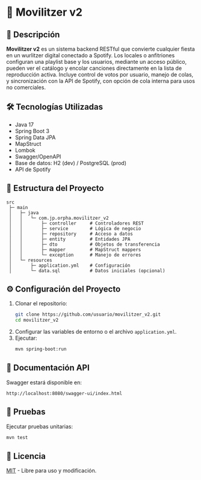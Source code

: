 # 🚀 Movilitzer v2

## 📌 Descripción
**Movilitzer v2** es un sistema backend RESTful que convierte cualquier fiesta en un wurlitzer digital conectado a Spotify. 
Los locales o anfitriones configuran una playlist base y los usuarios, mediante un acceso público, pueden ver el catálogo y encolar canciones directamente en la lista de reproducción activa. 
Incluye control de votos por usuario, manejo de colas, y sincronización con la API de Spotify, con opción de cola interna para usos no comerciales.

## 🛠️ Tecnologías Utilizadas
- Java 17
- Spring Boot 3
- Spring Data JPA
- MapStruct
- Lombok
- Swagger/OpenAPI
- Base de datos: H2 (dev) / PostgreSQL (prod)
- API de Spotify

## 📂 Estructura del Proyecto
```
src
 ├─ main
 │   ├─ java
 │   │   └─ com.jp.orpha.movilitzer_v2
 │   │       ├─ controller     # Controladores REST
 │   │       ├─ service        # Lógica de negocio
 │   │       ├─ repository     # Acceso a datos
 │   │       ├─ entity         # Entidades JPA
 │   │       ├─ dto            # Objetos de transferencia
 │   │       ├─ mapper         # MapStruct mappers
 │   │       └─ exception      # Manejo de errores
 │   └─ resources
 │       ├─ application.yml    # Configuración
 │       └─ data.sql           # Datos iniciales (opcional)
```

## ⚙️ Configuración del Proyecto
1. Clonar el repositorio:
   ```bash
   git clone https://github.com/usuario/movilitzer_v2.git
   cd movilitzer_v2
   ```
2. Configurar las variables de entorno o el archivo `application.yml`.
3. Ejecutar:
   ```bash
   mvn spring-boot:run
   ```

## 📖 Documentación API
Swagger estará disponible en:
```
http://localhost:8080/swagger-ui/index.html
```

## 🧪 Pruebas
Ejecutar pruebas unitarias:
```bash
mvn test
```

## 📜 Licencia
[MIT](LICENSE) - Libre para uso y modificación.
